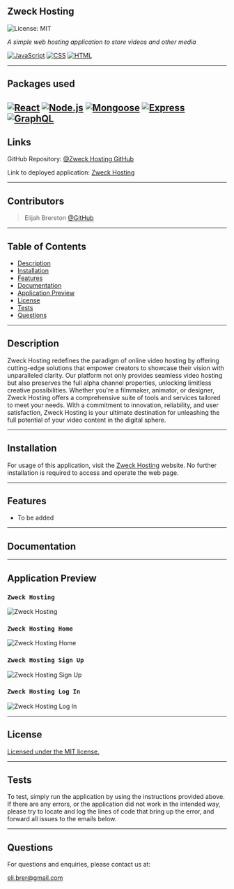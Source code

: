 ## Zweck Hosting
![License: MIT](https://img.shields.io/badge/License-MIT-yellow.svg)

*A simple web hosting application to store videos and other media*

[![JavaScript](https://img.shields.io/badge/JavaScript-323330?style=for-the-badge&logo=javascript&logoColor=F7DF1E)](https://developer.mozilla.org/en-US/docs/Web/JavaScript)  [![CSS](https://img.shields.io/badge/CSS-blue?style=for-the-badge&logo=css3)](https://developer.mozilla.org/en-US/docs/Web/CSS) [![HTML](https://img.shields.io/badge/HTML-purple?style=for-the-badge&logo=html5)](https://developer.mozilla.org/en-US/docs/Web/HTML)

---

## Packages used
[![React](https://img.shields.io/badge/React-454b60?style=for-the-badge&logo=react)](https://react.dev/) [![Node.js](https://img.shields.io/badge/Node.js-43853D?style=for-the-badge&logo=node.js&logoColor=white)](https://nodejs.org/en/) [![Mongoose](https://img.shields.io/badge/mongoose-blue?style=for-the-badge&logo=mongoose)](https://mongoosejs.com/) [![Express](https://img.shields.io/badge/express.js-404D59?style=for-the-badge&logo=express&logoColor=white)](https://expressjs.com/) [![GraphQL](https://img.shields.io/badge/GraphQL-E10098?style=for-the-badge&logo=graphql&logoColor=white)](https://graphql.org) 
---

## Links
GitHub Repository: [@Zweck Hosting GitHub](https://github.com/Elibrer/zweck-hosting-site)

Link to deployed application: [Zweck Hosting]()

---

## Contributors
> Elijah Brereton [@GitHub](https://github.com/elibrer)

---

## Table of Contents
- [Description](#description)
- [Installation](#installation)
- [Features](#features)
- [Documentation](#documentation)
- [Application Preview](#application-preview)
- [License](#license)
- [Tests](#tests)
- [Questions](#questions)

---

## Description

Zweck Hosting redefines the paradigm of online video hosting by offering cutting-edge solutions that empower creators to showcase their vision with unparalleled clarity. Our platform not only provides seamless video hosting but also preserves the full alpha channel properties, unlocking limitless creative possibilities. Whether you're a filmmaker, animator, or designer, Zweck Hosting offers a comprehensive suite of tools and services tailored to meet your needs. With a commitment to innovation, reliability, and user satisfaction, Zweck Hosting is your ultimate destination for unleashing the full potential of your video content in the digital sphere.

---

## Installation

For usage of this application, visit the [Zweck Hosting]() website. No further installation is required to access and operate the web page. 

---

## Features

- To be added

<!-- ```md
- WHEN the user creates an account
- THEN the application creates a database entry with all their details, and encrypts sensative data, and logs them in
- WHEN the user logs in
- THEN they have access to creating Posts, accepting Commissions, and updating their Profile
- WHEN the user creates a Post on the Post dashboard, including details such as Post Title, Post Description, Post Type, Budget, and Deadline
- THEN the application saves the Post into the database, and displays the Post on the dashboard for all users to see
- WHEN the user accepts another users Post
- THEN the Post is converted into a Commission and is saved into the database
- WHEN the user views their Commissions on the 'My Profile' page
- THEN their Commissions are displayed, and sorted into 'Active' or 'Completed'
- WHEN the user clicks 'Complete Commission' on an 'Active' Commission, then the selected Commission is moved into the 'Completed' section of the page
- WHEN the user changes any settings in the My Profile Settings page
- THEN the database is updated with the new information, including the encryption of newly set passwords
- WHEN the user enters data into the Search Bar and 'Search' is clicked
- THEN the application will display a list of relevant search results, relating to the typed search string
- WHEN the user visits another users profile page
- THEN they are presented with relevant information of that user, and the ability to contact them via email
``` -->

---

## Documentation



---

## Application Preview
### `Zweck Hosting`
![Zweck Hosting](./client/src/assets/images/zweckHosting.png)
### `Zweck Hosting Home`
![Zweck Hosting Home](./client/src/assets/images/HomePage.png)
### `Zweck Hosting Sign Up`
![Zweck Hosting Sign Up](./client/src/assets/images/SignUp.png)
### `Zweck Hosting Log In`
![Zweck Hosting Log In](./client/src/assets/images/LogIn.png)


---

## License
[Licensed under the MIT license.](https://opensource.org/licenses/MIT)

---

## Tests
To test, simply run the application by using the instructions provided above. If there are any errors, or the application did not work in the intended way, please try to locate and log the lines of code that bring up the error, and forward all issues to the emails below.

---

## Questions
For questions and enquiries, please contact us at: 

[eli.brer@gmail.com](eli.brer@gmail.com)